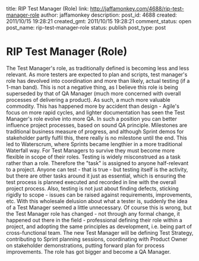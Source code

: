title: RIP Test Manager (Role)
link: http://jaffamonkey.com/4688/rip-test-manager-role
author: jaffamonkey
description: 
post_id: 4688
created: 2011/10/15 19:28:21
created_gmt: 2011/10/15 19:28:21
comment_status: open
post_name: rip-test-manager-role
status: publish
post_type: post

# RIP Test Manager (Role)

The Test Manager's role, as traditionally defined is becoming less and less relevant. As more testers are expected to plan and scripts, test manager's role has devolved into coordination and more than likely, actual testing (if a 1-man band). This is not a negative thing, as I believe this role is being superseded by that of QA Manager (much more concerned with overall processes of delivering a product). As such, a much more valuable commodity. This has happened more by accident than design - Agile's focus on more rapid cycles, and lighter documentation has seen the Test Manager's role evolve into more QA. In such a position you can better influence project processes, based on sound QA principle. Milestones are traditional business measure of progress, and although Sprint demos for stakeholder partly fulfil this, there really is no milestone until the end. This led to Waterscrum, where Sprints became lengthier in a more traditional Waterfall way. For Test Managers to survive they must become more flexible in scope of their roles. Testing is widely misconstrued as a task rather than a role. Therefore the "task" is assigned to anyone half-relevant to a project. Anyone can test - that is true - but testing itself is the activity, but there are other tasks around it just as essential, which is ensuring the test process is planned executed and recorded in line with the overall project process. Also, testing is not just about finding defects, sticking rigidly to scope - issues can be raised against requirements, improvements, etc. With this wholesale delusion about what a tester is, suddenly the idea of a Test Manager seemed a little unnecessary. Of course this is wrong, but the Test Manager role has changed - not through any formal change, it happened out there in the field - professional defining their role within a project, and adopting the same principles as development, i.e. being part of cross-functional team. The new Test Manager will be defining Test Strategy, contributing to Sprint planning sessions, coordinating with Product Owner on stakeholder demonstrations, putting forward plan for process improvements. The role has got bigger and become a QA Manager.